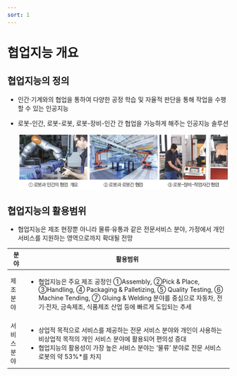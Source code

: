 ```yaml
---
sort: 1
---
```


# 협업지능 개요

## 협업지능의 정의
- 인간·기계와의 협업을 통하여 다양한 공정 학습 및 자율적 판단을 통해 작업을 수행할 수 있는 인공지능
- 로봇-인간, 로봇-로봇, 로봇-장비-인간 간 협업을 가능하게 해주는 인공지능 솔루션

   ![Definition](Definition.png)

## 협업지능의 활용범위
- 협업지능은 제조 현장뿐 아니라 물류·유통과 같은 전문서비스 분야, 가정에서 개인서비스를 지원하는 영역으로까지 확대될 전망

<!--
아래 표 서식은 아래 웹페이지 참조
https://stackoverrun.com/ko/q/12782644
https://cofs.tistory.com/124
-->
<table>
       <thead>
           <tr>
               <th>분야</th>
               <th>활용범위</th>
           </tr>
       </thead>
       <tbody>
           <tr>
               <td>제조분야</td>
               <td>
                   <ul type="dot">
                      <li>협업지능은 주요 제조 공정인 ①Assembly, ②Pick & Place, ③Handling, ④ Packaging & Palletizing, ⑤ Quality Testing, ⑥ Machine Tending, ⑦ Gluing & Welding 분야를 중심으로 자동차, 전기·전자, 금속제조, 식품제조 산업 등에 빠르게 도입되는 추세</li>
                    </ul>
                </td>
           </tr>
           <tr>
               <td>서비스 분야</td>
               <td>
                   <ul type="dot">
                      <li>상업적 목적으로 서비스를 제공하는 전문 서비스 분야와 개인이 사용하는 비상업적 목적의 개인 서비스 분야에 활용되어 편의성 증대</li>
                      <li>협업지능의 활용성이 가장 높은 서비스 분야는 ‘물류’ 분야로 전문 서비스 로봇의 약 53%*를 차지</li>
                   </ul>
               </td>
           </tr>
       </tbody>
</table>